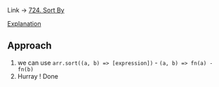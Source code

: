 Link  -> [724. Sort By](https://leetcode.com/problems/sort-by/description/?envType=study-plan-v2&envId=30-days-of-javascript)

[Explanation](https://leetcode.com/problems/sort-by/solutions/3624653/1-line-full-thorough-explanation-bread/?envType=study-plan-v2&envId=30-days-of-javascript)

## Approach
1. we can use `arr.sort((a, b) => [expression])`  - `(a, b) => fn(a) - fn(b)`
2. Hurray ! Done